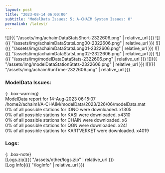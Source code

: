 ```yaml
---
layout: post
title: "2023-08-14 06:00:00"
subtitle: "ModelData Issues: 5; A-CHAIM System Issues: 0"
permalink: /latest/
---
```


![]({{ "/assets/img/achaimDataStatsShort-2322606.png" | relative_url }})
![]({{ "/assets/img/achaimDataStatsLong00-2322606.png" | relative_url }})
![]({{ "/assets/img/achaimDataStatsLong01-2322606.png" | relative_url }})
![]({{ "/assets/img/achaimDataStatsLong02-2322606.png" | relative_url }})
![]({{ "/assets/img/modelDataDataStats-2322606.png" | relative_url }})
![]({{ "/assets/img/modelDataStationStats-2322606.png" | relative_url }})
![]({{ "/assets/img/achaimRunTime-2322606.png" | relative_url }})


### ModelData Issues:  
  
{: .box-warning}  
 ModelData report for 14-Aug-2023 06:15:07   
 /home2/achaim1/A-CHAIM/modelData/2023/226/06/modelData.mat   
 0% of all possible stations for IONO were downloaded. x1305   
 0% of all possible stations for KASI were downloaded. x4310   
 0% of all possible stations for CHAIN were downloaded. x6   
 0% of all possible stations for QGN were downloaded. x241   
 0% of all possible stations for KARTVERKET were downloaded. x4019   
  


### Logs:  
  
{: .box-note}  
[Logs.zip]({{ "/assets/other/logs.zip" | relative_url }})  
[Log Info]({{ "/logInfo" | relative_url }})  
